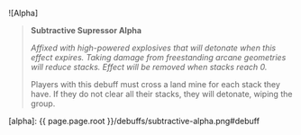 ![Alpha]

> **Subtractive Supressor Alpha**
>
> *Affixed with high-powered explosives that will detonate when this effect
> expires. Taking damage from freestanding arcane geometries will reduce stacks.
> Effect will be removed when stacks reach 0.*
>
> Players with this debuff must cross a land mine for each stack they have.
> If they do not clear all their stacks, they will detonate, wiping the group.

[alpha]: {{ page.page.root }}/debuffs/subtractive-alpha.png#debuff
